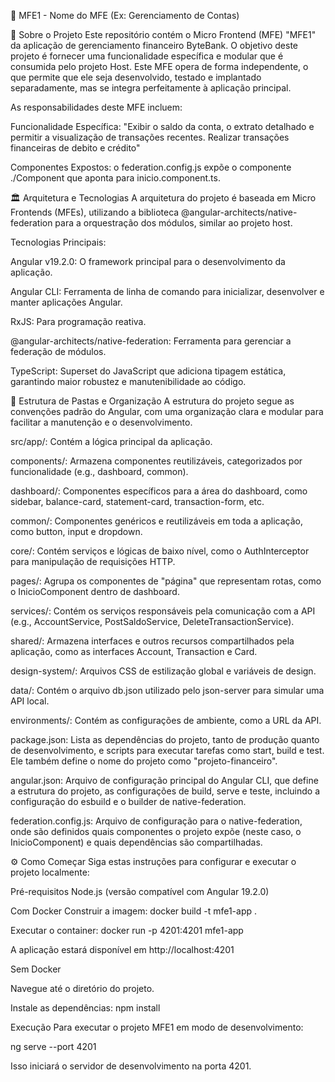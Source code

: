 🚀 MFE1 - Nome do MFE (Ex: Gerenciamento de Contas)

🎯 Sobre o Projeto
Este repositório contém o Micro Frontend (MFE) "MFE1" da aplicação de gerenciamento financeiro ByteBank. O objetivo deste projeto é fornecer uma funcionalidade específica e modular que é consumida pelo projeto Host. Este MFE opera de forma independente, o que permite que ele seja desenvolvido, testado e implantado separadamente, mas se integra perfeitamente à aplicação principal.

As responsabilidades deste MFE incluem:

Funcionalidade Específica: "Exibir o saldo da conta, o extrato detalhado e permitir a visualização de transações recentes. Realizar transações financeiras de debito e crédito"

Componentes Expostos: o federation.config.js expõe o componente ./Component que aponta para inicio.component.ts.

🏛️ Arquitetura e Tecnologias
A arquitetura do projeto é baseada em Micro Frontends (MFEs), utilizando a biblioteca @angular-architects/native-federation para a orquestração dos módulos, similar ao projeto host.

Tecnologias Principais:

Angular v19.2.0: O framework principal para o desenvolvimento da aplicação.

Angular CLI: Ferramenta de linha de comando para inicializar, desenvolver e manter aplicações Angular.

RxJS: Para programação reativa.

@angular-architects/native-federation: Ferramenta para gerenciar a federação de módulos.

TypeScript: Superset do JavaScript que adiciona tipagem estática, garantindo maior robustez e manutenibilidade ao código.


📁 Estrutura de Pastas e Organização
A estrutura do projeto segue as convenções padrão do Angular, com uma organização clara e modular para facilitar a manutenção e o desenvolvimento.

src/app/: Contém a lógica principal da aplicação.

components/: Armazena componentes reutilizáveis, categorizados por funcionalidade (e.g., dashboard, common).

dashboard/: Componentes específicos para a área do dashboard, como sidebar, balance-card, statement-card, transaction-form, etc.

common/: Componentes genéricos e reutilizáveis em toda a aplicação, como button, input e dropdown.

core/: Contém serviços e lógicas de baixo nível, como o AuthInterceptor para manipulação de requisições HTTP.

pages/: Agrupa os componentes de "página" que representam rotas, como o InicioComponent dentro de dashboard.

services/: Contém os serviços responsáveis pela comunicação com a API (e.g., AccountService, PostSaldoService, DeleteTransactionService).

shared/: Armazena interfaces e outros recursos compartilhados pela aplicação, como as interfaces Account, Transaction e Card.

design-system/: Arquivos CSS de estilização global e variáveis de design.

data/: Contém o arquivo db.json utilizado pelo json-server para simular uma API local.

environments/: Contém as configurações de ambiente, como a URL da API.

package.json: Lista as dependências do projeto, tanto de produção quanto de desenvolvimento, e scripts para executar tarefas como start, build e test. Ele também define o nome do projeto como "projeto-financeiro".

angular.json: Arquivo de configuração principal do Angular CLI, que define a estrutura do projeto, as configurações de build, serve e teste, incluindo a configuração do esbuild e o builder de native-federation.

federation.config.js: Arquivo de configuração para o native-federation, onde são definidos quais componentes o projeto expõe (neste caso, o InicioComponent) e quais dependências são compartilhadas.


⚙️ Como Começar
Siga estas instruções para configurar e executar o projeto localmente:

Pré-requisitos
Node.js (versão compatível com Angular 19.2.0)

Com Docker Construir a imagem:
docker build -t mfe1-app . 

Executar o container:
docker run -p 4201:4201 mfe1-app

A aplicação estará disponível em http://localhost:4201

Sem Docker

Navegue até o diretório do projeto.

Instale as dependências: npm install

Execução
Para executar o projeto MFE1 em modo de desenvolvimento:

ng serve --port 4201

Isso iniciará o servidor de desenvolvimento na porta 4201.

